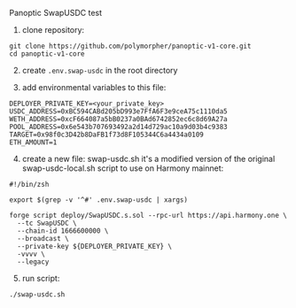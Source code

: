 Panoptic SwapUSDC test

1) clone repository:
```
git clone https://github.com/polymorpher/panoptic-v1-core.git
cd panoptic-v1-core
```

2) create `.env.swap-usdc` in the root directory

3) add environmental variables to this file:
```
DEPLOYER_PRIVATE_KEY=<your_private_key>
USDC_ADDRESS=0xBC594CABd205bD993e7FfA6F3e9ceA75c1110da5
WETH_ADDRESS=0xcF664087a5bB0237a0BAd6742852ec6c8d69A27a
POOL_ADDRESS=0x6e543b707693492a2d14d729ac10a9d03b4c9383
TARGET=0x98f0c3D42b8DaFB1f73d8F105344C6a4434a0109
ETH_AMOUNT=1
```

4) create a new file: swap-usdc.sh
it's a modified version of the original swap-usdc-local.sh script to use on Harmony mainnet:
```
#!/bin/zsh

export $(grep -v '^#' .env.swap-usdc | xargs)

forge script deploy/SwapUSDC.s.sol --rpc-url https://api.harmony.one \
  --tc SwapUSDC \
  --chain-id 1666600000 \
  --broadcast \
  --private-key ${DEPLOYER_PRIVATE_KEY} \
  -vvvv \
  --legacy
```
5) run script:

```./swap-usdc.sh```
